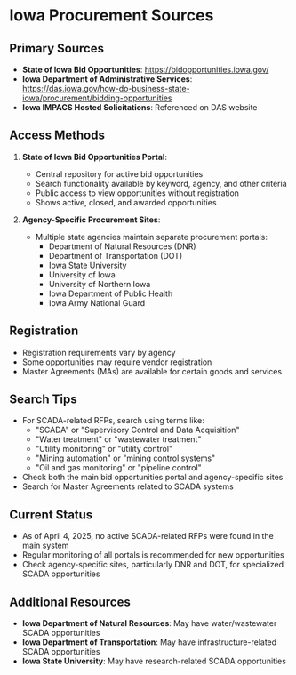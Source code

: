 # Iowa Procurement Sources

## Primary Sources
- **State of Iowa Bid Opportunities**: https://bidopportunities.iowa.gov/
- **Iowa Department of Administrative Services**: https://das.iowa.gov/how-do-business-state-iowa/procurement/bidding-opportunities
- **Iowa IMPACS Hosted Solicitations**: Referenced on DAS website

## Access Methods
1. **State of Iowa Bid Opportunities Portal**:
   - Central repository for active bid opportunities
   - Search functionality available by keyword, agency, and other criteria
   - Public access to view opportunities without registration
   - Shows active, closed, and awarded opportunities

2. **Agency-Specific Procurement Sites**:
   - Multiple state agencies maintain separate procurement portals:
     - Department of Natural Resources (DNR)
     - Department of Transportation (DOT)
     - Iowa State University
     - University of Iowa
     - University of Northern Iowa
     - Iowa Department of Public Health
     - Iowa Army National Guard

## Registration
- Registration requirements vary by agency
- Some opportunities may require vendor registration
- Master Agreements (MAs) are available for certain goods and services

## Search Tips
- For SCADA-related RFPs, search using terms like:
  - "SCADA" or "Supervisory Control and Data Acquisition"
  - "Water treatment" or "wastewater treatment"
  - "Utility monitoring" or "utility control"
  - "Mining automation" or "mining control systems"
  - "Oil and gas monitoring" or "pipeline control"
- Check both the main bid opportunities portal and agency-specific sites
- Search for Master Agreements related to SCADA systems

## Current Status
- As of April 4, 2025, no active SCADA-related RFPs were found in the main system
- Regular monitoring of all portals is recommended for new opportunities
- Check agency-specific sites, particularly DNR and DOT, for specialized SCADA opportunities

## Additional Resources
- **Iowa Department of Natural Resources**: May have water/wastewater SCADA opportunities
- **Iowa Department of Transportation**: May have infrastructure-related SCADA opportunities
- **Iowa State University**: May have research-related SCADA opportunities
